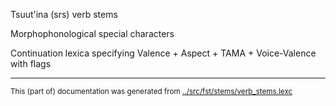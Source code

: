 Tsuut'ina (srs) verb stems



Morphophonological special characters











































































































































































































































































































































































































































































































































































































































































































































































































































































































































































































































































































































































































































































































































































































































































































































































































































































































Continuation lexica specifying Valence + Aspect + TAMA + Voice-Valence with flags













































































































































































































































































































* * *
<small>This (part of) documentation was generated from [../src/fst/stems/verb_stems.lexc](http://github.com/giellalt/lang-srs/blob/main/../src/fst/stems/verb_stems.lexc)</small>